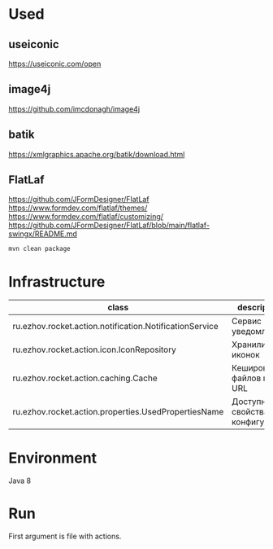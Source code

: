 # Used

## useiconic

https://useiconic.com/open

## image4j

https://github.com/imcdonagh/image4j

## batik

https://xmlgraphics.apache.org/batik/download.html

## FlatLaf

https://github.com/JFormDesigner/FlatLaf
https://www.formdev.com/flatlaf/themes/
https://www.formdev.com/flatlaf/customizing/
https://github.com/JFormDesigner/FlatLaf/blob/main/flatlaf-swingx/README.md

```bash
mvn clean package
```

# Infrastructure

|class| description                         |
|-----|-------------------------------------|
|ru.ezhov.rocket.action.notification.NotificationService| Сервис уведомлений                  |
|ru.ezhov.rocket.action.icon.IconRepository| Хранилище иконок                    |
| ru.ezhov.rocket.action.caching.Cache | Кеширование файлов по URL           |
|ru.ezhov.rocket.action.properties.UsedPropertiesName| Доступные свойства для конфигурации |

# Environment

Java 8

# Run

First argument is file with actions.

